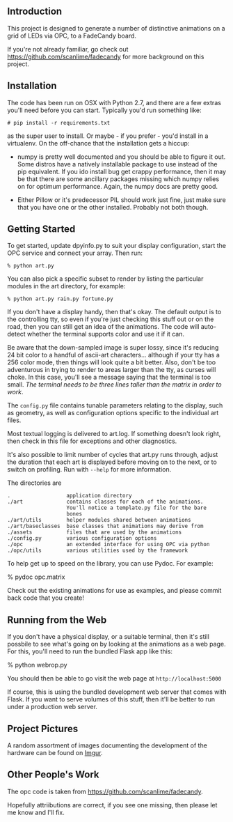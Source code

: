 Introduction
------------

This project is designed to generate a number of distinctive animations on
a grid of LEDs via OPC, to a FadeCandy board.

If you're not already familiar, go check out
https://github.com/scanlime/fadecandy for more background on this project.

Installation
------------

The code has been run on OSX with Python 2.7, and there are a few extras
you'll need before you can start. Typically you'd run something like:

    # pip install -r requirements.txt

as the super user to install. Or maybe - if you prefer - you'd install in
a virtualenv. On the off-chance that the installation gets a hiccup:

  - numpy is pretty well documented and you should be able to figure
    it out. Some distros have a natively installable package to use instead
    of the pip equivalent. If you ido install bug get crappy performance,
    then it may be that there are some ancillary packages missing which numpy
    relies on for optimum performance. Again, the numpy docs are pretty good.

  - Either Pillow or it's predecessor PIL should work just fine, just
    make sure that you have one or the other installed. Probably not both
    though.

Getting Started
---------------

To get started, update dpyinfo.py to suit your display configuration, start
the OPC service and connect your array. Then run:

    % python art.py

You can also pick a specific subset to render by listing the particular
modules in the art directory, for example:

    % python art.py rain.py fortune.py

If you don't have a display handy, then that's okay. The default output is
to the controlling tty, so even if you're just checking this stuff out
or on the road, then you can still get an idea of the animations. The code
will auto-detect whether the terminal supports color and use it if it can.

Be aware that the down-sampled image is super lossy, since it's reducing
24 bit color to a handful of ascii-art characters... although if your
tty has a 256 color mode, then things will look quite a bit better.
Also, don't be too adventurous in trying to render to areas larger than the
tty, as curses will choke. In this case, you'll see a message saying that
the terminal is too small. *The terminal needs to be three lines taller
than the matrix in order to work*.

The `config.py` file contains tunable parameters relating to the display,
such as geometry, as well as configuration options specific to the
individual art files.

Most textual logging is delivered to art.log. If something doesn't
look right, then check in this file for exceptions and other diagnostics.

It's also possible to limit number of cycles that art.py runs through,
adjust the duration that each art is displayed before moving on to the next,
or to switch on profiling. Run with `--help` for more information.

The directories are

    .                  application directory
    ./art              contains classes for each of the animations.
                       You'll notice a template.py file for the bare
                       bones
    ./art/utils        helper modules shared between animations
    ./art/baseclasses  base classes that animations may derive from
    ./assets           files that are used by the animations
    ./config.py        various configuration options
    ./opc              an extended interface for using OPC via python
    ./opc/utils        various utilities used by the framework

To help get up to speed on the library, you can use Pydoc. For example:

  % pydoc opc.matrix

Check out the existing animations for use as examples, and please commit
back code that you create!

Running from the Web
--------------------

If you don't have a physical display, or a suitable terminal, then it's
still possbile to see what's going on by looking at the animations as
a web page. For this, you'll need to run the bundled Flask app like this:

  % python webrop.py

You should then be able to go visit the web page at ``http://localhost:5000``

If course, this is using the bundled development web server that comes
with Flask. If you want to serve volumes of this stuff, then it'll be
better to run under a production web server.

Project Pictures
----------------

A random assortment of images documenting the development of the hardware
can be found on [Imgur](http://ak15199.imgur.com/all).

Other People's Work
-------------------

The opc code is taken from https://github.com/scanlime/fadecandy.

Hopefully attriibutions are correct, if you see one missing,
then please let me know and I'll fix.
